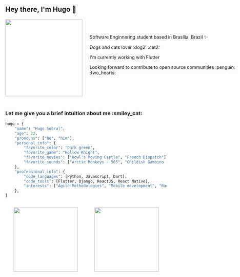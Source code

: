 <h2> Hey there, I'm Hugo 👋 </h2>

<div style="display: flex; width: 80vw; align-items: center">
    <img align="left" src="https://media.giphy.com/media/xUOxfpwk1Ghv7cEyvm/giphy.gif" width="240">
    <div>
        <p style="margin-left: 20px">Software Enginnering student based in Brasília, Brazil ✨</p> 
        <p style="margin-left: 20px">Dogs and cats lover :dog2: :cat2:</p>
        <p style="margin-left: 20px">I'm currently working with Flutter</p>
        <p style="margin-left: 20px">Looking forward to contribute to open source communities :penguin: :two_hearts:</p>
        <br/>
    </div>
</div>

<h3 style="padding-top: 20px;"> Let me give you a brief intuition about me :smiley_cat:</h3>

```python
hugo = {
    "name": "Hugo Sobral",
    "age": 22,
    "pronouns": ["he", "him"],
    "personal_info": {
        "favorite_color": "Dark green",
        "favorite_game": "Hollow Knight",
        "favorite_movies": ["Howl's Moving Castle", "French Dispatch"],
        "favorite_sounds": ["Arctic Monkeys - 505", "Childish Gambino - Redbone"],
    },
    "professional_info": {
        "code_languages": [Python, Javascript, Dart],
        "code_tools": [Flutter, Django, ReactJS, React Native],
        "interests": ["Agile Methodologies", "Mobile development", "Backend development"],
    },
}
```

<div style="display: flex; justify-content: center; padding-top: 15px; padding-bottom: 20px;"> 
    <div style="display: flex; justify-content: space-around; width: 75vw">
      <img height="200" src="https://github-readme-stats.vercel.app/api?username=KiSobral&count_private=true&show_icons=true&hide_border=false&line_height=20&title_color=1f8c19&icon_color=24c21b"/>
      <img height="200" src="https://github-readme-stats.vercel.app/api/top-langs/?username=KiSobral&layout=compact&title_color=1f8c19"/>
    </div>
</div>
